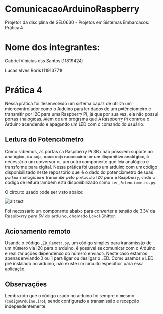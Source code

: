 # ComunicacaoArduinoRaspberry

Projetos da disciplina de SEL0630 - Projetos em Sistemas Embarcados: Prática 4

# Nome dos integrantes:

Gabriel Vinicius dos Santos (11819424)

Lucas Alves Roris (11913771)

# Prática 4

Nessa prática foi desenvolvido um sistema capaz de utiliza um microcontrolador como o Arduino para ler dados de um potênciometro e transmitir por I2C para uma Raspberry Pi, já que por sua vez, ela não possui portas analógicas. Além de um programa que A Raspberry Pi controla o Arduino acendendo e apagando um LED com o comando do usuário.

## Leitura do Potenciômetro

Como sabemos, as portas da Raspiberry Pi 3B+ não possuem suporte ao analógico, ou seja, caso seja necessário ler um disponitivo analógico, é necessário um corversor ou um outro componente que leia analógico e transforme para digital. Nessa prática foi usado um arduino com um código disponibilizado neste repositório que lê o dado do potenciômetro de suas portas analógicas e transmite pelo protocolo I2C para a Raspberry, onde o código de leitura também está disponibilizado como ```Ler_Potenciometro.py```.

O circuito usado pode ser visto abaixo:

![alt text](https://github.com/LucasRorisCube/ComunicacaoArduinoRaspberry/blob/main/Images/print_neofetch.png?raw=true)

Foi necessário um componente abaixo para converter a tensão de 3.3V da Raspiberry para 5V do arduino, chamado Level-Shifter.

## Acionamento remoto

Usando o código ```LED_Remoto.py```, um código simples para transmissão de um número via I2C para o arduino, é possível se comunicar com o Arduino e realizar ações dependendo do número enviado. Neste caso estamos apenas enviando 0 ou 1 para ligar ou desligar o LED. Como usamos o LED pré instalado no arduino, não existe um circuito específico para essa aplicação.

## Observações

Lembrando que o código usado no arduino foi sempre o mesmo (```codigoArduino.ino```), sendo configurado a transmissão e recepção independentemente.

